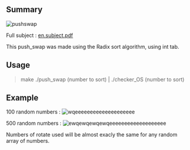 ## Summary
![pushswap](https://user-images.githubusercontent.com/76008303/160243757-fa61ebe7-f686-421d-9d6d-5e205af00c48.png)


Full subject :
[en.subject.pdf](https://github.com/Chafik42/push_swap/files/8355609/en.subject.pdf)


This push_swap was made using the Radix sort algorithm, using int tab.

## Usage 
> make
> ./push_swap (number to sort) | ./checker_OS (number to sort)

## Example

100 random numbers :
![wqeeeeeeeeeeeeeeeeeeee](https://user-images.githubusercontent.com/76008303/160243467-2d40b1a4-040d-46f3-97ce-316c36ae60c4.png)


500 random numbers :
![ewqewqewqewqeeeeeeeeeeeeeeeeeee](https://user-images.githubusercontent.com/76008303/160243484-c2c5564e-e844-40f9-9b42-18e33cdbedc1.png)


Numbers of rotate used will be almost exacly the same for any random array of numbers.
